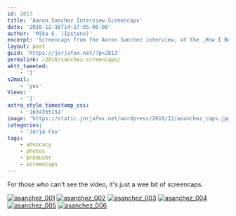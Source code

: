 ```yaml
---
id: 2813
title: 'Aaron Sanchez Interview Screencaps'
date: '2010-12-16T14:17:05-08:00'
author: 'Mika E. (Ipstenu)'
excerpt: 'Screencaps from the Aaron Sanchez interview, at the _How I Became an Elephant_ premiere.'
layout: post
guid: 'https://jorjafox.net/?p=2813'
permalink: /2010/sanchez-screencaps/
aktt_tweeted:
    - '1'
s2mail:
    - 'yes'
Views:
    - '1'
astra_style_timestamp_css:
    - '1634355152'
image: 'https://static.jorjafox.net/wordpress/2010/12/asanchez_caps.jpg'
categories:
    - 'Jorja Fox'
tags:
    - advocacy
    - photos
    - producer
    - screencaps
---
```


For those who can't see the video, it's just a wee bit of screencaps.

<a href="https://jorjafox.net/gallery/tv/advocacy/20101202-hibae_asanchez/asanchez_001.jpg"><img class="ZenphotoPress_thumb " alt="asanchez_001" title="asanchez_001" src="https://jorjafox.net/gallery/cache/tv/advocacy/20101202-hibae_asanchez/asanchez_001_200_cw200_ch200_thumb.jpg"  /></a> <a href="https://jorjafox.net/gallery/tv/advocacy/20101202-hibae_asanchez/asanchez_002.jpg"><img class="ZenphotoPress_thumb " alt="asanchez_002" title="asanchez_002" src="https://jorjafox.net/gallery/cache/tv/advocacy/20101202-hibae_asanchez/asanchez_002_200_cw200_ch200_thumb.jpg"  /></a> <a href="https://jorjafox.net/gallery/tv/advocacy/20101202-hibae_asanchez/asanchez_003.jpg"><img class="ZenphotoPress_thumb " alt="asanchez_003" title="asanchez_003" src="https://jorjafox.net/gallery/cache/tv/advocacy/20101202-hibae_asanchez/asanchez_003_200_cw200_ch200_thumb.jpg"  /></a> <a href="https://jorjafox.net/gallery/tv/advocacy/20101202-hibae_asanchez/asanchez_004.jpg"><img class="ZenphotoPress_thumb " alt="asanchez_004" title="asanchez_004" src="https://jorjafox.net/gallery/cache/tv/advocacy/20101202-hibae_asanchez/asanchez_004_200_cw200_ch200_thumb.jpg"  /></a> <a href="https://jorjafox.net/gallery/tv/advocacy/20101202-hibae_asanchez/asanchez_005.jpg"><img class="ZenphotoPress_thumb " alt="asanchez_005" title="asanchez_005" src="https://jorjafox.net/gallery/cache/tv/advocacy/20101202-hibae_asanchez/asanchez_005_200_cw200_ch200_thumb.jpg"  /></a> <a href="https://jorjafox.net/gallery/tv/advocacy/20101202-hibae_asanchez/asanchez_006.jpg"><img class="ZenphotoPress_thumb " alt="asanchez_006" title="asanchez_006" src="https://jorjafox.net/gallery/cache/tv/advocacy/20101202-hibae_asanchez/asanchez_006_200_cw200_ch200_thumb.jpg"  /></a>
